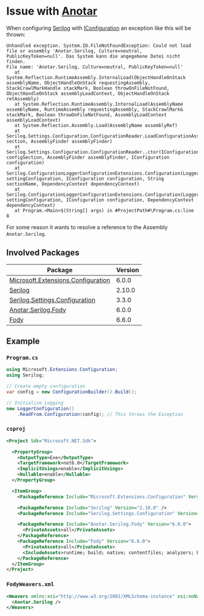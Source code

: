 # Issue with [Anotar](https://github.com/Fody/Anotar)

When configuring [Serilog](https://github.com/serilog/serilog) with [IConfiguration](https://docs.microsoft.com/en-us/dotnet/api/microsoft.extensions.configuration.iconfiguration?view=dotnet-plat-ext-6.0) an exception like this will be thrown:

```text
Unhandled exception. System.IO.FileNotFoundException: Could not load file or assembly 'Anotar.Serilog, Culture=neutral, PublicKeyToken=null'. Das System kann die angegebene Datei nicht finden.
File name: 'Anotar.Serilog, Culture=neutral, PublicKeyToken=null'
   at System.Reflection.RuntimeAssembly.InternalLoad(ObjectHandleOnStack assemblyName, ObjectHandleOnStack requestingAssembly, StackCrawlMarkHandle stackMark, Boolean throwOnFileNotFound, ObjectHandleOnStack assemblyLoadContext, ObjectHandleOnStack retAssembly)
   at System.Reflection.RuntimeAssembly.InternalLoad(AssemblyName assemblyName, RuntimeAssembly requestingAssembly, StackCrawlMark& stackMark, Boolean throwOnFileNotFound, AssemblyLoadContext assemblyLoadContext)
   at System.Reflection.Assembly.Load(AssemblyName assemblyRef)
   at Serilog.Settings.Configuration.ConfigurationReader.LoadConfigurationAssemblies(IConfigurationSection section, AssemblyFinder assemblyFinder)
   at Serilog.Settings.Configuration.ConfigurationReader..ctor(IConfigurationSection configSection, AssemblyFinder assemblyFinder, IConfiguration configuration)
   at Serilog.ConfigurationLoggerConfigurationExtensions.Configuration(LoggerSettingsConfiguration settingConfiguration, IConfiguration configuration, String sectionName, DependencyContext dependencyContext)
   at Serilog.ConfigurationLoggerConfigurationExtensions.Configuration(LoggerSettingsConfiguration settingConfiguration, IConfiguration configuration, DependencyContext dependencyContext)
   at Program.<Main>$(String[] args) in #ProjectPath#\Program.cs:line 8
```

For some reason it wants to resolve a reference to the Assembly `Anotar.Serilog`.

## Involved Packages

| Package                                                                                                       | Version |
|---------------------------------------------------------------------------------------------------------------|---------|
| [Microsoft.Extensions.Configuration](https://www.nuget.org/packages/Microsoft.Extensions.Configuration/6.0.0) | 6.0.0   |
| [Serilog](https://www.nuget.org/packages/Serilog/2.10.0)                                                      | 2.10.0  |
| [Serilog.Settings.Configuration](https://www.nuget.org/packages/Serilog.Settings.Configuration/3.3.0)         | 3.3.0   |
| [Anotar.Serilog.Fody](https://www.nuget.org/packages/Anotar.Serilog.Fody/6.0.0)                               | 6.0.0   |
| [Fody](https://www.nuget.org/packages/Fody/6.6.0)                                                             | 6.6.0   |

## Example

### `Program.cs`

```c#
using Microsoft.Extensions.Configuration;
using Serilog;

// Create empty configuration
var config = new ConfigurationBuilder().Build();

// Initialize Logging
new LoggerConfiguration()
    .ReadFrom.Configuration(config); // This throws the Exception
```

### `csproj`

```xml
<Project Sdk="Microsoft.NET.Sdk">

  <PropertyGroup>
    <OutputType>Exe</OutputType>
    <TargetFramework>net6.0</TargetFramework>
    <ImplicitUsings>enable</ImplicitUsings>
    <Nullable>enable</Nullable>
  </PropertyGroup>

  <ItemGroup>
    <PackageReference Include="Microsoft.Extensions.Configuration" Version="6.0.0" />

    <PackageReference Include="Serilog" Version="2.10.0" />
    <PackageReference Include="Serilog.Settings.Configuration" Version="3.3.0" />

    <PackageReference Include="Anotar.Serilog.Fody" Version="6.0.0">
      <PrivateAssets>all</PrivateAssets>
    </PackageReference>
    <PackageReference Include="Fody" Version="6.6.0">
      <PrivateAssets>all</PrivateAssets>
      <IncludeAssets>runtime; build; native; contentfiles; analyzers; buildtransitive</IncludeAssets>
    </PackageReference>
  </ItemGroup>
</Project>
```

### `FodyWeavers.xml`

```xml
<Weavers xmlns:xsi="http://www.w3.org/2001/XMLSchema-instance" xsi:noNamespaceSchemaLocation="FodyWeavers.xsd">
  <Anotar.Serilog />
</Weavers>
```